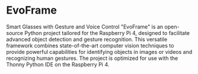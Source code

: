 # EvoFrame
 Smart Glasses with Gesture and Voice Control
"EvoFrame" is an open-source Python project tailored for the Raspberry Pi 4, designed to facilitate advanced object detection and gesture recognition. This versatile framework combines state-of-the-art computer vision techniques to provide powerful capabilities for identifying objects in images or videos and recognizing human gestures. The project is optimized for use with the Thonny Python IDE on the Raspberry Pi 4.
